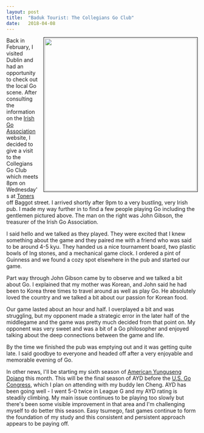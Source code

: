 ```yaml
---
layout: post
title:  "Baduk Tourist: The Collegians Go Club"
date:   2018-04-08
---
```


<image style="float: right; align: center; border: 1px solid black; padding: 2px;
margin-bottom: 0.5em; margin-left: 1em;" width="400" src="http://swannodette.github.io/baduk/assets/images/toners.png" />

Back in February, I visited Dublin and had an opportunity to check out
the local Go scene. After consulting the information on the
[Irish Go Association](http://www.irish-go.org) website, I decided to
give a visit to the Collegians Go Club which meets 8pm on Wednesday's at
[Toners](http://www.tonerspub.ie) off Baggot street. I arrived shortly
after 9pm to a very bustling, very Irish pub. I made my way further in
to find a few people playing Go including the gentlemen pictured
above. The man on the right was John Gibson, the treasurer of the
Irish Go Association.

I said hello and we talked as they played. They were excited that I
knew something about the game and they paired me with a friend who was said
to be around 4-5 kyu. They handed us a nice tournament board, two
plastic bowls of Ing stones, and a mechanical game clock. I ordered a
pint of Guinness and we found a cozy spot elsewhere in the pub and
started our game.

Part way through John Gibson came by to observe and we talked a bit
about Go. I explained that my mother was Korean, and John said he had
been to Korea three times to travel around as well as play Go. He
absolutely loved the country and we talked a bit about our passion for
Korean food. 

Our game lasted about an hour and half. I overplayed a bit and was
struggling, but my opponent made a strategic error in the later half
of the middlegame and the game was pretty much decided from that point
on. My opponent was very sweet and was a bit of a Go philosopher and
enjoyed talking about the deep connections between the game and life.

By the time we finished the pub was emptying out and it was getting
quite late. I said goodbye to everyone and headed off after a very
enjoyable and memorable evening of Go.

In other news, I'll be starting my sixth season of
[American Yunguseng Dojang](https://ayd.yunguseng.com) this
month. This will be the final season of AYD before the
[U.S. Go Congress](https://www.gocongress.org), which I plan on
attending with my buddy Ien Cheng. AYD has been going well - I went
5-0 twice in League G and my AYD rating is steadily climbing. My main
issue continues to be playing too slowly but there's been some visible
improvement in that area and I'm challenging myself to do better this
season. Easy tsumego, fast games continue to form the foundation of my
study and this consistent and persistent approach appears to be paying
off.
